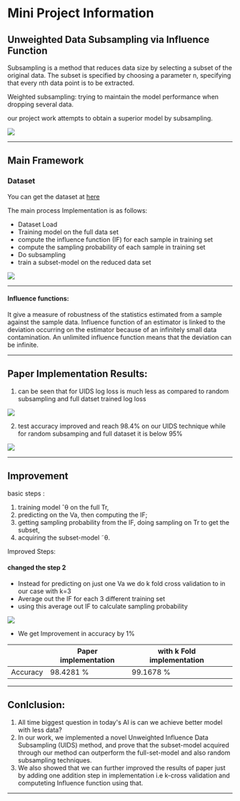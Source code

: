 
# Mini Project Information
## Unweighted Data Subsampling via Influence Function

<!-- Put the link to this slide here so people can follow -->


Subsampling is a method that reduces data size by selecting a subset of the original data. The subset is specified by choosing a parameter n, specifying that every nth data point is to be extracted.


Weighted subsampling: trying to maintain the model performance when dropping several data.
 
our project work attempts to obtain a superior model by subsampling.

![](https://i.imgur.com/piLnPdb.png)

---

## Main Framework

### Dataset
You can get the dataset at [here](https://drive.google.com/drive/folders/1rGLq9MNtw2Oc0dFDdrTHFw-2RH2I6E67?usp=sharing)

The main process Implementation is as follows:

* Dataset Load 
* Training model on the full data set 
* compute the influence function (IF) for each sample in training set
* compute the sampling probability of each sample in training set
* Do subsampling
* train a subset-model on the reduced data set


![](https://i.imgur.com/8rbxsWf.png)

---
#### **Influence functions:** 
It give a measure of robustness of the statistics estimated from a sample against the sample data.
Influence function of an estimator is linked to the deviation occurring on the estimator because of an infinitely small data contamination. An unlimited influence function means that the deviation can be
infinite.

---

## Paper Implementation Results:

1. can be seen that for UIDS log loss is much less as compared to random subsampling and full datset trained log loss


![](https://i.imgur.com/5lhDF2m.png)

2. test accuracy improved and reach 98.4% on our UIDS technique while for random subsamping and full dataset it is below 95%
 
![](https://i.imgur.com/bZnz1jh.png)


---

## Improvement

basic steps :
1) training model ˆθ on the full Tr,
2) predicting on the Va, then computing the IF; 
3) getting sampling probability from the IF, doing sampling on Tr to get the subset, 
4) acquiring the subset-model ˜θ.

Improved Steps:
#### changed the step 2

* Instead for predicting on just one Va we do k fold cross validation to in our case with k=3
* Average out the IF for each 3 different training set 
* using this average out IF to calculate sampling probability


![](https://i.imgur.com/b6SkBJ0.png)



* We get Improvement in accuracy by 1% 



|          | Paper implementation | with k Fold implementation |     |
| -------- | -------------------- | -------------------------- | --- |
| Accuracy | 98.4281 %            | 99.1678 %    |

---

## Conlclusion:
1. All time biggest question in today's AI is can we achieve better model with less data? 
2. In our work, we implemented a novel Unweighted Influence Data Subsampling (UIDS) method, and prove that the subset-model acquired through our method can outperform the full-set-model and also random subsampling techniques.
3. We also showed that we can further improved the results of paper just by adding one addition step in implementation i.e k-cross validation and computeting Influence function using that.

---


